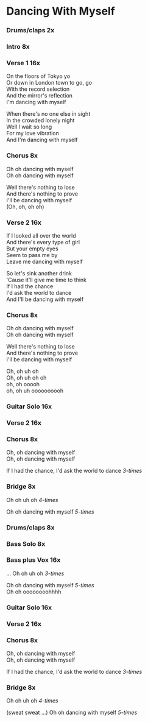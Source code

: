 # Dancing With Myself

### Drums/claps  2x

### Intro  8x

### Verse 1  16x

On the floors of Tokyo yo  
Or down in London town to go, go  
With the record selection  
And the mirror's reflection  
I'm dancing with myself  

When there's no one else in sight  
In the crowded lonely night  
Well I wait so long  
For my love vibration  
And I'm dancing with myself  

### Chorus  8x

Oh oh dancing with myself  
Oh oh dancing with myself  

Well there's nothing to lose  
And there's nothing to prove  
I'll be dancing with myself  
(Oh, oh, oh oh)  

### Verse 2  16x

If I looked all over the world  
And there's every type of girl  
But your empty eyes  
Seem to pass me by  
Leave me dancing with myself  

So let's sink another drink  
'Cause it'll give me time to think  
If I had the chance  
I'd ask the world to dance  
And I'll be dancing with myself  

### Chorus  8x

Oh oh dancing with myself  
Oh oh dancing with myself  

Well there's nothing to lose  
And there's nothing to prove  
I'll be dancing with myself  

Oh, oh uh oh  
Oh, oh uh oh oh  
oh, oh ooooh  
oh, oh uh oooooooooh  

### Guitar Solo  16x

### Verse 2  16x

### Chorus  8x

Oh, oh dancing with myself  
Oh, oh dancing with myself  

If I had the chance, I'd ask the world to dance  _3-times_  

### Bridge  8x

Oh oh uh oh  _4-times_  

Oh oh dancing with myself  _5-times_  

### Drums/claps  8x

### Bass Solo  8x

### Bass plus Vox  16x

...
Oh oh uh oh _3-times_

Oh oh dancing with myself  _5-times_  
Oh oh oooooooohhhh  

### Guitar Solo  16x

### Verse 2  16x  

### Chorus  8x

Oh, oh dancing with myself  
Oh, oh dancing with myself  

If I had the chance, I'd ask the world to dance  _3-times_  

### Bridge  8x

Oh oh uh oh  _4-times_  

(sweat sweat ...)
Oh oh dancing with myself  _5-times_
